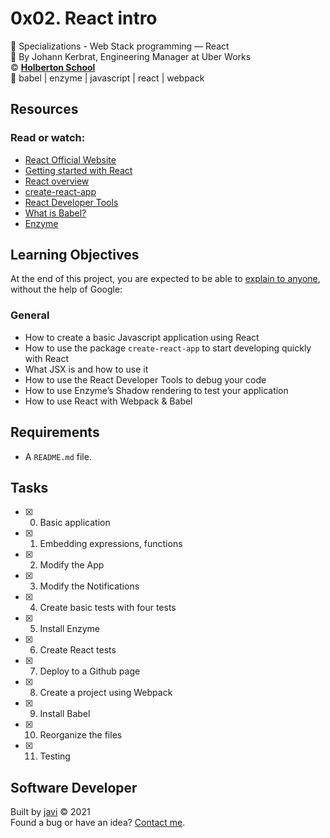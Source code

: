 # 0x02. React intro
:open_file_folder: Specializations - Web Stack programming ― React  
:bust_in_silhouette: By Johann Kerbrat, Engineering Manager at Uber Works  
:copyright: **[Holberton School](https://www.holbertonschool.com/)**  
:bookmark: babel | enzyme | javascript | react | webpack

## Resources
### Read or watch:
* [React Official Website](https://reactjs.org/)
* [Getting started with React](https://www.taniarascia.com/getting-started-with-react/)
* [React overview](https://reactjs.org/docs/getting-started.html)
* [create-react-app](https://github.com/facebook/create-react-app)
* [React Developer Tools](https://chrome.google.com/webstore/detail/react-developer-tools/fmkadmapgofadopljbjfkapdkoienihi)
* [What is Babel?](https://babeljs.io/docs/en/)
* [Enzyme](https://enzymejs.github.io/enzyme/docs/api/shallow.html)

## Learning Objectives
At the end of this project, you are expected to be able to [explain to anyone](https://fs.blog/2012/04/feynman-technique/), without the help of Google:
### General
* How to create a basic Javascript application using React
* How to use the package ```create-react-app``` to start developing quickly with React
* What JSX is and how to use it
* How to use the React Developer Tools to debug your code
* How to use Enzyme’s Shadow rendering to test your application
* How to use React with Webpack & Babel

## Requirements
* A ```README.md``` file.

## Tasks
* [x] 0. Basic application
* [x] 1. Embedding expressions, functions
* [x] 2. Modify the App
* [x] 3. Modify the Notifications
* [x] 4. Create basic tests with four tests
* [x] 5. Install Enzyme
* [x] 6. Create React tests
* [x] 7. Deploy to a Github page
* [x] 8. Create a project using Webpack
* [x] 9. Install Babel
* [x] 10. Reorganize the files
* [x] 11. Testing

## Software Developer
Built by [javi](https://github.com/javi0x00) :copyright: 2021  
Found a bug or have an idea? [Contact me](https://www.linkedin.com/in/javi0x00/).

